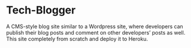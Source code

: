 # Tech-Blogger
A CMS-style blog site similar to a Wordpress site, where developers can publish their blog posts and comment on other developers’ posts as well. This site completely from scratch and deploy it to Heroku.  
